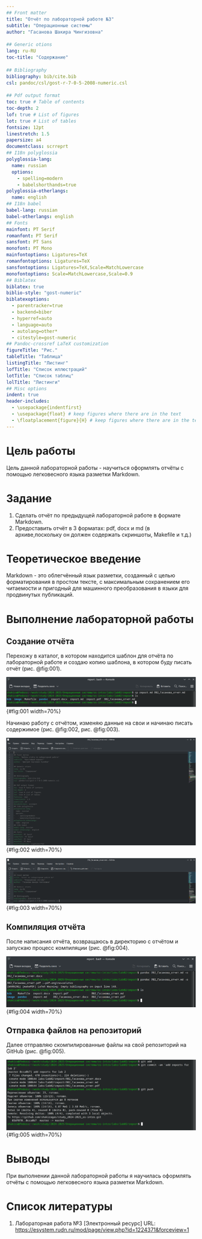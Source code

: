 ```yaml
---
## Front matter
title: "Отчёт по лабораторной работе №3"
subtitle: "Операционные системы"
author: "Гасанова Шакира Чингизовна"

## Generic otions
lang: ru-RU
toc-title: "Содержание"

## Bibliography
bibliography: bib/cite.bib
csl: pandoc/csl/gost-r-7-0-5-2008-numeric.csl

## Pdf output format
toc: true # Table of contents
toc-depth: 2
lof: true # List of figures
lot: true # List of tables
fontsize: 12pt
linestretch: 1.5
papersize: a4
documentclass: scrreprt
## I18n polyglossia
polyglossia-lang:
  name: russian
  options:
	- spelling=modern
	- babelshorthands=true
polyglossia-otherlangs:
  name: english
## I18n babel
babel-lang: russian
babel-otherlangs: english
## Fonts
mainfont: PT Serif
romanfont: PT Serif
sansfont: PT Sans
monofont: PT Mono
mainfontoptions: Ligatures=TeX
romanfontoptions: Ligatures=TeX
sansfontoptions: Ligatures=TeX,Scale=MatchLowercase
monofontoptions: Scale=MatchLowercase,Scale=0.9
## Biblatex
biblatex: true
biblio-style: "gost-numeric"
biblatexoptions:
  - parentracker=true
  - backend=biber
  - hyperref=auto
  - language=auto
  - autolang=other*
  - citestyle=gost-numeric
## Pandoc-crossref LaTeX customization
figureTitle: "Рис."
tableTitle: "Таблица"
listingTitle: "Листинг"
lofTitle: "Список иллюстраций"
lotTitle: "Список таблиц"
lolTitle: "Листинги"
## Misc options
indent: true
header-includes:
  - \usepackage{indentfirst}
  - \usepackage{float} # keep figures where there are in the text
  - \floatplacement{figure}{H} # keep figures where there are in the text
---
```


# Цель работы

Цель данной лабораторной работы - научиться оформлять отчёты с помощью легковесного языка разметки Markdown.

# Задание

1. Сделать отчёт по предыдущей лабораторной работе в формате Markdown.
2. Предоставить отчёт в 3 форматах: pdf, docx и md (в архиве,поскольку он должен содержать скриншоты, Makefile и т.д.)

# Теоретическое введение

Markdown - это облегчённый язык разметки, созданный с целью форматирования в простом тексте, с максимальным сохранением его читаемости и пригодный для машинного преобразования в языки для продвинутых публикаций.

# Выполнение лабораторной работы

## Создание отчёта

Перехожу в каталог, в котором находится шаблон для отчёта по лабораторной работе и создаю копию шаблона, в котором буду писать отчёт (рис. @fig:001).

![Создание копии шаблона](image/1.png){#fig:001 width=70%}

Начинаю работу с отчётом, изменяю данные на свои и начинаю писать содержимое (рис. @fig:002, рис. @fig:003).

![Просмотр файла](image/2.png){#fig:002 width=70%}

![Изменение файла](image/3.png){#fig:003 width=70%}

## Компиляция отчёта

После написания отчёта, возвращаюсь в директорию с отчётом и запускаю процесс компиляции (рис. @fig:004).

![Компиляция отчёта](image/4.png){#fig:004 width=70%}

## Отправка файлов на репозиторий

Далее отправляю скомпилированные файлы на свой репозиторий на GitHub (рис. @fig:005).

![Отправка файлов на репозиторий](image/5.png){#fig:005 width=70%}

# Выводы

При выполнении данной лабораторной работы я научилась оформлять отчёты с помощью легковесного языка разметки Markdown.

# Список литературы

1. Лабораторная работа №3 [Электронный ресурс] URL: https://esystem.rudn.ru/mod/page/view.php?id=1224371&forceview=1
